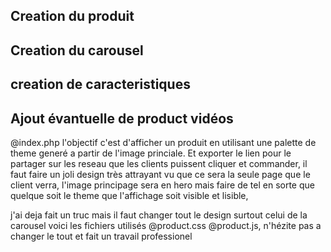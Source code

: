 ## Creation du produit

## Creation du carousel

## creation de caracteristiques

## Ajout évantuelle de product vidéos

@index.php l'objectif c'est d'afficher un produit en utilisant une palette de theme generé a partir de l'image princiale. Et exporter le lien pour le partager sur les reseau que les clients puissent cliquer et commander, il faut faire un joli design très attrayant vu que ce sera la seule page que le client verra, l'image principage sera en hero mais faire de tel en sorte que quelque soit le theme que l'affichage soit visible et lisible,

j'ai deja fait un truc mais il faut changer tout le design surtout celui de la carousel voici les fichiers utilisés @product.css @product.js, n'hézite pas a changer le tout et fait un travail professionel